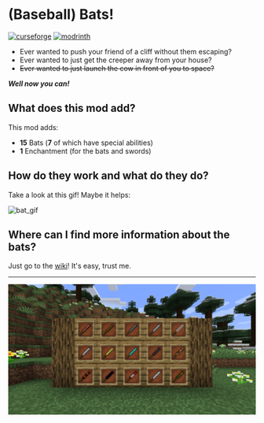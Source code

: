 # (Baseball) Bats!

[![curseforge](https://img.shields.io/badge/available_on_curseforge-black?style=flat-sqaure&logo=curseforge)](https://www.curseforge.com/minecraft/mc-mods/baseball-bats)
[![modrinth](https://img.shields.io/badge/available_on_modrinth-black?style=flat-sqaure&logo=modrinth)](https://www.curseforge.com/minecraft/mc-mods/baseball-bats)

- Ever wanted to push your friend of a cliff without them escaping?
- Ever wanted to just get the creeper away from your house?
- ~~Ever wanted to just launch the cow in front of you to space?~~

***Well now you can!***

## What does this mod add?

This mod adds:
- **15** Bats (**7** of which have special abilities)
- **1** Enchantment (for the bats and swords)

## How do they work and what do they do?

Take a look at this gif! Maybe it helps:

![bat_gif](assets/bat_gif.gif)

## Where can I find more information about the bats?

Just go to the [wiki](https://github.com/Command17/Bats/wiki)! It's easy, trust me.

---

![bats](assets/bats.png)
